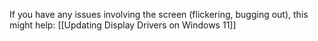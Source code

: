 If you have any issues involving the screen (flickering, bugging out), this might help:
[[Updating Display Drivers on Windows 11]]